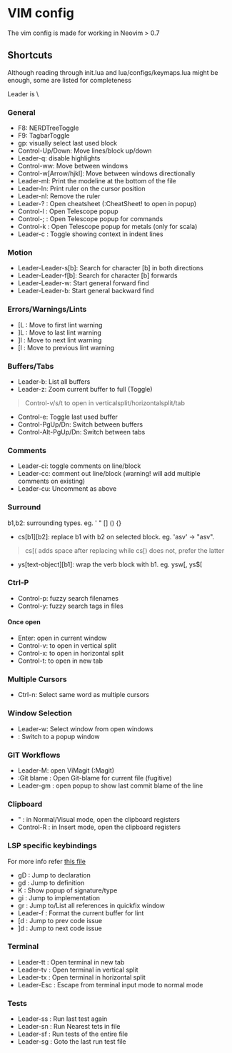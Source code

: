 # VIM config

The vim config is made for working in Neovim > 0.7

## Shortcuts
Although reading through init.lua and lua/configs/keymaps.lua might be enough, some are listed for completeness

Leader is \

### General
* F8: NERDTreeToggle
* F9: TagbarToggle
* gp: visually select last used block
* Control-Up/Down: Move lines/block up/down
* Leader-q: disable highlights
* Control-ww: Move between windows
* Control-w[Arrow/hjkl]: Move between windows directionally
* Leader-ml: Print the modeline at the bottom of the file
* Leader-ln: Print ruler on the cursor position
* Leader-nl: Remove the ruler
* Leader-? : Open cheatsheet (:CheatSheet! to open in popup)
* Control-l : Open Telescope popup
* Control-; : Open Telescope popup for commands
* Control-k : Open Telescope popup for metals (only for scala)
* Leader-c : Toggle showing context in indent lines

### Motion
* Leader-Leader-s[b]: Search for character [b] in both directions
* Leader-Leader-f[b]: Search for character [b] forwards
* Leader-Leader-w: Start general forward find
* Leader-Leader-b: Start general backward find

### Errors/Warnings/Lints
* [L : Move to first lint warning
* ]L : Move to last lint warning
* ]l : Move to next lint warning
* [l : Move to previous lint warning

### Buffers/Tabs
* Leader-b: List all buffers
* Leader-z: Zoom current buffer to full (Toggle)

> Control-v/s/t to open in verticalsplit/horizontalsplit/tab

* Control-e: Toggle last used buffer
* Control-PgUp/Dn: Switch between buffers
* Control-Alt-PgUp/Dn: Switch between tabs

### Comments
* Leader-ci: toggle comments on line/block
* Leader-cc: comment out line/block (warning! will add multiple comments on existing)
* Leader-cu: Uncomment as above

### Surround
b1,b2: surrounding types. eg. ' " [] () {}
* cs[b1][b2]: replace b1 with b2 on selected block. eg. 'asv' -> "asv".

> cs[( adds space after replacing while cs[) does not, prefer the latter

* ys[text-object][b1]: wrap the verb block with b1. eg. ysw[, ys$[

### Ctrl-P
* Control-p: fuzzy search filenames
* Control-y: fuzzy search tags in files

#### Once open
* Enter: open in current window
* Control-v: to open in vertical split
* Control-x: to open in horizontal split
* Control-t: to open in new tab

### Multiple Cursors
* Ctrl-n: Select same word as multiple cursors


### Window Selection
* Leader-w: Select window from open windows
* <Control-W><Space> : Switch to a popup window

### GIT Workflows

* Leader-M: open ViMagit (:Magit)
* :Git blame : Open Git-blame for current file (fugitive)
* Leader-gm : open popup to show last commit blame of the line

### Clipboard
* " : in Normal/Visual mode, open the clipboard registers
* Control-R : in Insert mode, open the clipboard registers

### LSP specific keybindings

For more info refer [this file](lua/configs/lsp.lua)

* gD : Jump to declaration
* gd : Jump to definition
* K : Show popup of signature/type
* gi : Jump to implementation
* gr : Jump to/List all references in quickfix window
* Leader-f : Format the current buffer for lint
* [d : Jump to prev code issue
* ]d : Jump to next code issue

### Terminal
* Leader-tt : Open terminal in new tab
* Leader-tv : Open terminal in vertical split
* Leader-tx : Open terminal in horizontal split
* Leader-Esc : Escape from terminal input mode to normal mode

### Tests
* Leader-ss : Run last test again
* Leader-sn : Run Nearest tets in file
* Leader-sf : Run tests of the entire file
* Leader-sg : Goto the last run test file
